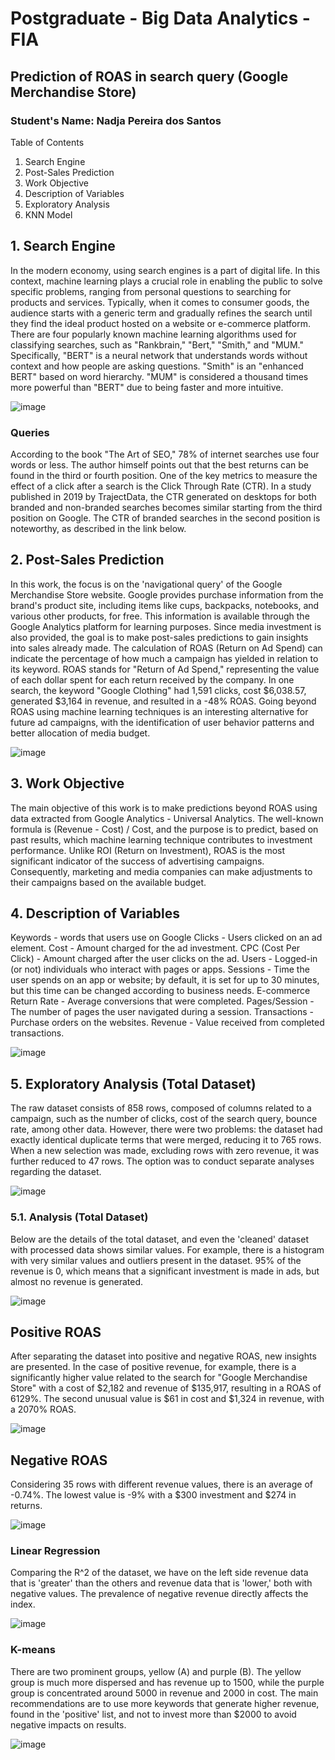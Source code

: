 # Postgraduate - Big Data Analytics - FIA 
## Prediction of ROAS in search query (Google Merchandise Store) 
### Student's Name: Nadja Pereira dos Santos

Table of Contents
1. Search Engine
2. Post-Sales Prediction
3. Work Objective
4. Description of Variables
5. Exploratory Analysis
6. KNN Model

## 1. Search Engine
In the modern economy, using search engines is a part of digital life. In this context, machine learning plays a crucial role in enabling the public to solve specific problems, ranging from personal questions to searching for products and services. Typically, when it comes to consumer goods, the audience starts with a generic term and gradually refines the search until they find the ideal product hosted on a website or e-commerce platform. There are four popularly known machine learning algorithms used for classifying searches, such as "Rankbrain," "Bert," "Smith," and "MUM." Specifically, "BERT" is a neural network that understands words without context and how people are asking questions. "Smith" is an "enhanced BERT" based on word hierarchy. "MUM" is considered a thousand times more powerful than "BERT" due to being faster and more intuitive.

![image](https://github.com/nadjapereira/ml-thesis/assets/11997614/bc115d65-597f-4d68-90e0-124c1e21d24f)

### Queries
According to the book "The Art of SEO," 78% of internet searches use four words or less. The author himself points out that the best returns can be found in the third or fourth position. One of the key metrics to measure the effect of a click after a search is the Click Through Rate (CTR). In a study published in 2019 by TrajectData, the CTR generated on desktops for both branded and non-branded searches becomes similar starting from the third position on Google. The CTR of branded searches in the second position is noteworthy, as described in the link below.

## 2. Post-Sales Prediction
In this work, the focus is on the 'navigational query' of the Google Merchandise Store website. Google provides purchase information from the brand's product site, including items like cups, backpacks, notebooks, and various other products, for free. This information is available through the Google Analytics platform for learning purposes. Since media investment is also provided, the goal is to make post-sales predictions to gain insights into sales already made. The calculation of ROAS (Return on Ad Spend) can indicate the percentage of how much a campaign has yielded in relation to its keyword. ROAS stands for "Return of Ad Spend," representing the value of each dollar spent for each return received by the company. In one search, the keyword "Google Clothing" had 1,591 clicks, cost $6,038.57, generated $3,164 in revenue, and resulted in a -48% ROAS. Going beyond ROAS using machine learning techniques is an interesting alternative for future ad campaigns, with the identification of user behavior patterns and better allocation of media budget.

![image](https://github.com/nadjapereira/ml-thesis/assets/11997614/5b8ad5c0-dc0f-4ab5-95cd-bde70f64304d)


## 3. Work Objective
<p> </p>
The main objective of this work is to make predictions beyond ROAS using data extracted from Google Analytics - Universal Analytics. The well-known formula is (Revenue - Cost) / Cost, and the purpose is to predict, based on past results, which machine learning technique contributes to investment performance. Unlike ROI (Return on Investment), ROAS is the most significant indicator of the success of advertising campaigns. Consequently, marketing and media companies can make adjustments to their campaigns based on the available budget.


## 4. Description of Variables
Keywords - words that users use on Google
Clicks - Users clicked on an ad element.
Cost - Amount charged for the ad investment.
CPC (Cost Per Click) - Amount charged after the user clicks on the ad.
Users - Logged-in (or not) individuals who interact with pages or apps.
Sessions - Time the user spends on an app or website; by default, it is set for up to 30 minutes, but this time can be changed according to business needs.
E-commerce Return Rate - Average conversions that were completed.
Pages/Session - The number of pages the user navigated during a session.
Transactions - Purchase orders on the websites.
Revenue - Value received from completed transactions.

![image](https://github.com/nadjapereira/ml-thesis/assets/11997614/8c2ec0fc-f366-4cf9-82df-6bea322dc607)


## 5. Exploratory Analysis (Total Dataset)
The raw dataset consists of 858 rows, composed of columns related to a campaign, such as the number of clicks, cost of the search query, bounce rate, among other data. However, there were two problems: the dataset had exactly identical duplicate terms that were merged, reducing it to 765 rows. When a new selection was made, excluding rows with zero revenue, it was further reduced to 47 rows. The option was to conduct separate analyses regarding the dataset.

![image](https://github.com/nadjapereira/ml-thesis/assets/11997614/0ed359c9-3f67-4591-acd9-de8198ec3ca5)


### 5.1. Analysis (Total Dataset)
Below are the details of the total dataset, and even the 'cleaned' dataset with processed data shows similar values. For example, there is a histogram with very similar values and outliers present in the dataset. 95% of the revenue is 0, which means that a significant investment is made in ads, but almost no revenue is generated.

![image](https://github.com/nadjapereira/ml-thesis/assets/11997614/21d9e8be-ca04-4b33-9871-89878b8d2748)


## Positive ROAS
After separating the dataset into positive and negative ROAS, new insights are presented. In the case of positive revenue, for example, there is a significantly higher value related to the search for "Google Merchandise Store" with a cost of $2,182 and revenue of $135,917, resulting in a ROAS of 6129%. The second unusual value is $61 in cost and $1,324 in revenue, with a 2070% ROAS.

![image](https://github.com/nadjapereira/ml-thesis/assets/11997614/11b611be-32ff-44aa-bbaf-f4edee663b90)


## Negative ROAS
Considering 35 rows with different revenue values, there is an average of -0.74%. The lowest value is -9% with a $300 investment and $274 in returns.

![image](https://github.com/nadjapereira/ml-thesis/assets/11997614/2b51e2a7-45bb-4d50-944d-3874e37074ad)


### Linear Regression
Comparing the R^2 of the dataset, we have on the left side revenue data that is 'greater' than the others and revenue data that is 'lower,' both with negative values. The prevalence of negative revenue directly affects the index.

![image](https://github.com/nadjapereira/ml-thesis/assets/11997614/6b83fb39-c246-46b5-b356-20fe0b551452)


### K-means
There are two prominent groups, yellow (A) and purple (B). The yellow group is much more dispersed and has revenue up to 1500, while the purple group is concentrated around 5000 in revenue and 2000 in cost. The main recommendations are to use more keywords that generate higher revenue, found in the 'positive' list, and not to invest more than $2000 to avoid negative impacts on results.

![image](https://github.com/nadjapereira/ml-thesis/assets/11997614/dbbdc6cb-52c2-4a43-959e-0a023dc582d4)




